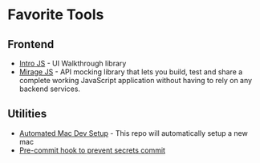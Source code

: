 # Favorite Tools

## Frontend

- [Intro JS](https://introjs.com) - UI Walkthrough library
- [Mirage JS](https://miragejs.com/) - API mocking library that lets you build, test and share a complete working JavaScript application without having to rely on any backend services.

## Utilities

- [Automated Mac Dev Setup](https://github.com/citypaul/mac-dev-machine-setup) - This repo will automatically setup a new mac
- [Pre-commit hook to prevent secrets commit](https://github.com/thoughtworks/talisman)